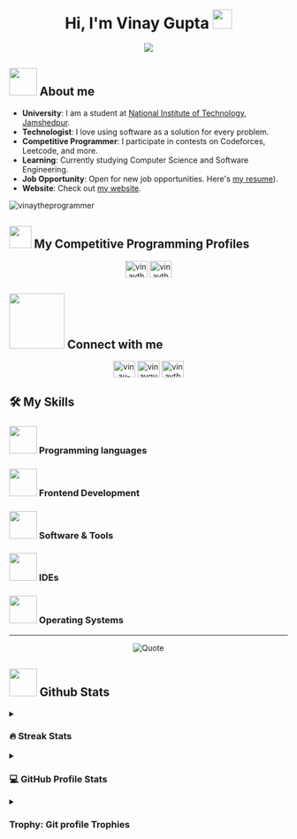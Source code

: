 <h1 align="center">Hi, I'm Vinay Gupta <img src="https://media.giphy.com/media/hvRJCLFzcasrR4ia7z/giphy.gif" width="35"></h1>
<p align="center">
  <img src="https://readme-typing-svg.herokuapp.com?font=Time+New+Roman&color=%23C8BE25&size=25&center=true&vCenter=true&width=600&height=100&lines=Software+Engineer;Computer+Science+Student;Web+Developer;Always+learning+new+things">
</p>

## <img src="https://github.com/7oSkaaa/7oSkaaa/blob/main/Images/about_me.gif?raw=true" width="50"> About me

- **University**: I am a student at [National Institute of Technology, Jamshedpur](https://www.nitjsr.ac.in/).
- **Technologist**: I love using software as a solution for every problem.
- **Competitive Programmer**: I participate in contests on Codeforces, Leetcode, and more.
- **Learning**: Currently studying Computer Science and Software Engineering.
- **Job Opportunity**: Open for new job opportunities. Here's [my resume](https://drive.google.com/file/d/10jw0cHZTsfk3xTYF_GJxJURiwvheYb4x/view?usp=drive_link)).
- **Website**: Check out [my website](https://cutt.l/Ahmed_HossamWebsite).

<p align="left"> <img src="https://komarev.com/ghpvc/?username=vinaytheprogrammer&label=Profile%20views&color=0e75b6&style=flat" alt="vinaytheprogrammer" /> </p>

## <img src="https://github.com/7oSkaaa/7oSkaaa/blob/main/Images/competitive_programming_profile.png?raw=true" width="40"> My Competitive Programming Profiles

<p align="center">
<a href="https://codeforces.com/profile/vinaytheprogrammer" target="_blank"><img align="center" src="https://raw.githubusercontent.com/rahuldkjain/github-profile-readme-generator/master/src/images/icons/Social/codeforces.svg" alt="vinaytheprogrammer" height="30" width="40" /></a>
<a href="https://www.leetcode.com/vinaytheprogrammer" target="_blank"><img align="center" src="https://raw.githubusercontent.com/rahuldkjain/github-profile-readme-generator/master/src/images/icons/Social/leet-code.svg" alt="vinaytheprogrammer" height="30" width="40" /></a>
<!-- Add other profiles -->
</p>

## <img src="https://github.com/7oSkaaa/7oSkaaa/blob/main/Images/Connect-with-me.gif?raw=true" width="100"> Connect with me

<p align="center">
<a href="https://linkedin.com/in/vinay-gupta-3179b5185" target="_blank"><img align="center" src="https://raw.githubusercontent.com/rahuldkjain/github-profile-readme-generator/master/src/images/icons/Social/linked-in-alt.svg" alt="vinay-gupta-3179b5185" height="30" width="40" /></a>
<a href="https://instagram.com/vinaygupta017" target="_blank"><img align="center" src="https://raw.githubusercontent.com/rahuldkjain/github-profile-readme-generator/master/src/images/icons/Social/instagram.svg" alt="vinaygupta017" height="30" width="40" /></a>
<a href="https://fb.com/vinaytheprogrammer" target="_blank"><img align="center" src="https://raw.githubusercontent.com/rahuldkjain/github-profile-readme-generator/master/src/images/icons/Social/facebook.svg" alt="vinaytheprogrammer" height="30" width="40" /></a>   
</p>

## 🛠 My Skills

### <img src="https://github.com/7oSkaaa/7oSkaaa/blob/main/Images/Programming_Languages.gif?raw=true" width="50"> Programming languages

<!-- Add your programming languages here -->

### <img src="https://github.com/7oSkaaa/7oSkaaa/blob/main/Images/Front_End.gif?raw=true" width="50"> Frontend Development

<!-- Add your frontend skills here -->

 ### <img src="https://github.com/7oSkaaa/7oSkaaa/blob/main/Images/Software_Tools.gif?raw=true" width="50"> Software & Tools

<!-- Add your software and tools skills here -->

 ### <img src="https://github.com/7oSkaaa/7oSkaaa/blob/main/Images/IDEs.gif?raw=true" width="50"> IDEs

<!-- Add your IDEs here -->

 ### <img src="https://github.com/7oSkaaa/7oSkaaa/blob/main/Images/OS.gif?raw=true" width="50"> Operating Systems

<!-- Add your operating systems here -->

---

<p align="center">
	 <img alt="Quote" src="https://quotes-github-readme.vercel.app/api?type=horizontal&theme=tokyonight&animation=grow_out_in&quoteCategory=programming">
</p>

## <img src="https://github.com/7oSkaaa/7oSkaaa/blob/main/Images/Statistics.gif?raw=true" width="50"> Github Stats

<details><summary><h3> 🔥 Streak Stats</h3></summary>

----	

<p align="center"><img src="https://github-readme-streak-stats.herokuapp.com/?user=vinaytheprogrammer&theme=tokyonight_duo" alt="vinaytheprogrammer" /></p>

</details>
  
<details><summary><h3>💻 GitHub Profile Stats</h3></summary>

----

<p align="center">
    <img alt="Vinaytheprogrammer's Github Stats" src="https://github-readme-stats.vercel.app/api?username=vinaytheprogrammer&show_icons=true&count_private=true&locale=en&theme=tokyonight&layout=compact" height="230px"/>
    <img src="https://github-readme-stats.vercel.app/api/top-langs?username=vinaytheprogrammer&langs_count=10&show_icons=true&locale=en&theme=tokyonight"  height="230px"/>
</p>

<b>Note:</b> Top languages is only a metric of the languages my public code consists of and doesn't reflect experience or skill level.
</details>

<details><summary> <h3> Trophy: Git profile Trophies </h3></summary>

----

<p align="center"> <img src="https://github-profile-trophy.vercel.app/?username=vinaytheprogrammer&layout=compact&theme=tokyonight&column=4&margin-w=15&margin-h=15" alt="vinaytheprogrammer" /> </p>

</details>
